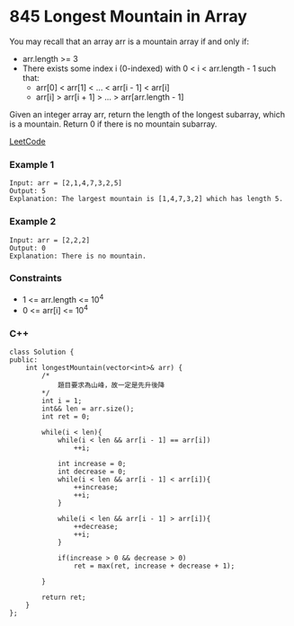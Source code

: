 # 845 Longest Mountain in Array

You may recall that an array arr is a mountain array if and only if:

* arr.length >= 3
* There exists some index i (0-indexed) with 0 < i < arr.length - 1 such that:
    * arr[0] < arr[1] < ... < arr[i - 1] < arr[i]
    * arr[i] > arr[i + 1] > ... > arr[arr.length - 1]

Given an integer array arr, return the length of the longest subarray, which is a mountain. Return 0 if there is no mountain subarray.


[LeetCode](https://leetcode.cn/problems/longest-mountain-in-array/)


### Example 1

```
Input: arr = [2,1,4,7,3,2,5]
Output: 5
Explanation: The largest mountain is [1,4,7,3,2] which has length 5.
```

### Example 2

```
Input: arr = [2,2,2]
Output: 0
Explanation: There is no mountain.
```
 

### Constraints

* 1 <= arr.length <= 10<sup>4</sup>
* 0 <= arr[i] <= 10<sup>4</sup>
 

### C++ 

```
class Solution {
public:
    int longestMountain(vector<int>& arr) {
        /*
            題目要求為山峰，故一定是先升後降
        */
        int i = 1; 
        int&& len = arr.size();
        int ret = 0;

        while(i < len){
            while(i < len && arr[i - 1] == arr[i])
                ++i;
                
            int increase = 0;
            int decrease = 0;
            while(i < len && arr[i - 1] < arr[i]){
                ++increase;
                ++i;
            }

            while(i < len && arr[i - 1] > arr[i]){
                ++decrease;
                ++i;
            }

            if(increase > 0 && decrease > 0)
                ret = max(ret, increase + decrease + 1);

        }

        return ret;
    }
};
```
